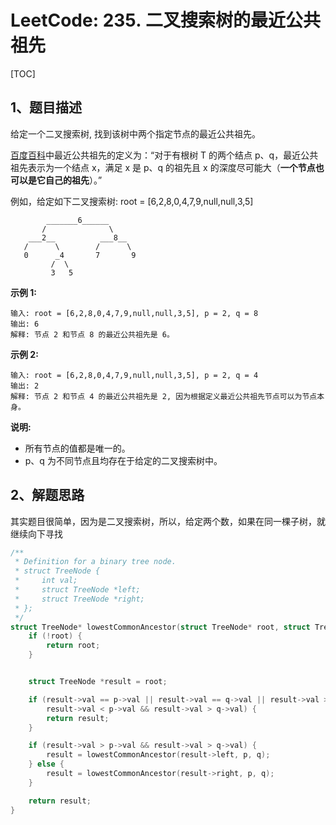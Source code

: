 # LeetCode: 235. 二叉搜索树的最近公共祖先

[TOC]

## 1、题目描述

给定一个二叉搜索树, 找到该树中两个指定节点的最近公共祖先。

[百度百科](https://baike.baidu.com/item/%E6%9C%80%E8%BF%91%E5%85%AC%E5%85%B1%E7%A5%96%E5%85%88/8918834?fr=aladdin)中最近公共祖先的定义为：“对于有根树 T 的两个结点 p、q，最近公共祖先表示为一个结点 x，满足 x 是 p、q 的祖先且 x 的深度尽可能大（**一个节点也可以是它自己的祖先**）。”

例如，给定如下二叉搜索树:  root = [6,2,8,0,4,7,9,null,null,3,5]

```
        _______6______
       /              \
    ___2__          ___8__
   /      \        /      \
   0      _4       7       9
         /  \
         3   5
```

**示例 1:**

```
输入: root = [6,2,8,0,4,7,9,null,null,3,5], p = 2, q = 8
输出: 6 
解释: 节点 2 和节点 8 的最近公共祖先是 6。
```

**示例 2:**

```
输入: root = [6,2,8,0,4,7,9,null,null,3,5], p = 2, q = 4
输出: 2
解释: 节点 2 和节点 4 的最近公共祖先是 2, 因为根据定义最近公共祖先节点可以为节点本身。
```

**说明:**

- 所有节点的值都是唯一的。
- p、q 为不同节点且均存在于给定的二叉搜索树中。



## 2、解题思路

​	其实题目很简单，因为是二叉搜索树，所以，给定两个数，如果在同一棵子树，就继续向下寻找



```c
/**
 * Definition for a binary tree node.
 * struct TreeNode {
 *     int val;
 *     struct TreeNode *left;
 *     struct TreeNode *right;
 * };
 */
struct TreeNode* lowestCommonAncestor(struct TreeNode* root, struct TreeNode* p, struct TreeNode* q) {
    if (!root) {
        return root;
    }


    struct TreeNode *result = root;

    if (result->val == p->val || result->val == q->val || result->val > p->val && result->val < q->val ||
        result->val < p->val && result->val > q->val) {
        return result;
    }

    if (result->val > p->val && result->val > q->val) {
        result = lowestCommonAncestor(result->left, p, q);
    } else {
        result = lowestCommonAncestor(result->right, p, q);
    }

    return result;
}
```

